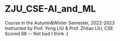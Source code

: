 # ZJU_CSE-AI_and_ML
Course in the Autumn&Winter Semester, 2022-2023  
Instructed by Prof. Yong LIU & Prof. Zhitao LIU, CSE  
Scored 88 -- Not bad I think :)
